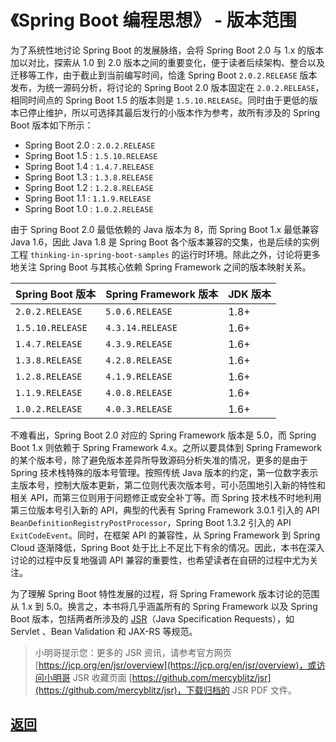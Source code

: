 # 《Spring Boot 编程思想》 - 版本范围

为了系统性地讨论 Spring Boot 的发展脉络，会将 Spring Boot 2.0 与 1.x 的版本加以对比，探索从 1.0 到 2.0 版本之间的重要变化，便于读者后续架构、整合以及迁移等工作，由于截止到当前编写时间，恰逢 Spring Boot `2.0.2.RELEASE` 版本发布，为统一源码分析，将讨论的 Spring Boot 2.0 版本固定在 `2.0.2.RELEASE`，相同时间点的 Spring Boot 1.5 的版本则是 `1.5.10.RELEASE`。同时由于更低的版本已停止维护，所以可选择其最后发行的小版本作为参考，故所有涉及的 Spring Boot 版本如下所示：

- Spring Boot 2.0 : `2.0.2.RELEASE`
- Spring Boot 1.5 : `1.5.10.RELEASE`
- Spring Boot 1.4 : `1.4.7.RELEASE`
- Spring Boot 1.3 : `1.3.8.RELEASE`
- Spring Boot 1.2 : `1.2.8.RELEASE`
- Spring Boot 1.1 : `1.1.9.RELEASE`
- Spring Boot 1.0 : `1.0.2.RELEASE`

由于 Spring Boot 2.0 最低依赖的 Java 版本为 8，而 Spring Boot 1.x 最低兼容 Java 1.6，因此 Java 1.8 是 Spring Boot 各个版本兼容的交集，也是后续的实例工程 `thinking-in-spring-boot-samples` 的运行时环境。除此之外，讨论将更多地关注 Spring Boot 与其核心依赖 Spring Framework 之间的版本映射关系。

| Spring Boot 版本 | Spring Framework 版本 | JDK 版本 |
| ---------------- | --------------------- | -------- |
| `2.0.2.RELEASE`  | `5.0.6.RELEASE`       | 1.8+     |
| `1.5.10.RELEASE` | `4.3.14.RELEASE`      | 1.6+     |
| `1.4.7.RELEASE`  | `4.3.9.RELEASE`       | 1.6+     |
| `1.3.8.RELEASE`  | `4.2.8.RELEASE`       | 1.6+     |
| `1.2.8.RELEASE`  | `4.1.9.RELEASE`       | 1.6+     |
| `1.1.9.RELEASE`  | `4.0.8.RELEASE`       | 1.6+     |
| `1.0.2.RELEASE`  | `4.0.3.RELEASE`       | 1.6+     |

不难看出，Spring Boot 2.0 对应的 Spring Framework 版本是 5.0，而 Spring Boot 1.x 则依赖于 Spring Framework 4.x。之所以要具体到 Spring Framework 的某个版本号，除了避免版本差异所导致源码分析失准的情况，更多的是由于 Spring 技术栈特殊的版本号管理。按照传统 Java 版本的约定，第一位数字表示主版本号，控制大版本更新，第二位则代表次版本号，可小范围地引入新的特性和相关 API，而第三位则用于问题修正或安全补丁等。而 Spring 技术栈不时地利用第三位版本号引入新的 API，典型的代表有 Spring Framework 3.0.1 引入的 API `BeanDefinitionRegistryPostProcessor`，Spring Boot 1.3.2 引入的 API `ExitCodeEvent`。同时，在框架 API 的兼容性，从 Spring Framework 到 Spring Cloud 逐渐降低，Spring Boot 处于比上不足比下有余的情况。因此，本书在深入讨论的过程中反复地强调 API 兼容的重要性，也希望读者在自研的过程中尤为关注。

为了理解 Spring Boot 特性发展的过程，将 Spring Framework 版本讨论的范围从 1.x 到 5.0。换言之，本书将几乎涵盖所有的 Spring Framework 以及 Spring Boot 版本，包括两者所涉及的 [JSR](https://jcp.org/en/jsr/overview)（Java Specification Requests），如 Servlet 、Bean Validation 和 JAX-RS 等规范。

> 小明哥提示您：更多的 JSR 资讯，请参考官方网页 [https://jcp.org/en/jsr/overview](https://jcp.org/en/jsr/overview)，或访问小明哥 JSR 收藏页面 [https://github.com/mercyblitz/jsr](https://github.com/mercyblitz/jsr)，下载归档的 JSR PDF 文件。




## [返回](/books/thinking-in-spring-boot/)
